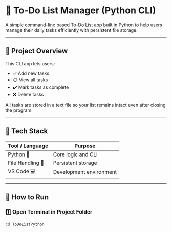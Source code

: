# 📝 To-Do List Manager (Python CLI)

A simple command-line based To-Do List app built in Python to help users manage their daily tasks efficiently with persistent file storage.

---

## 📂 Project Overview

This CLI app lets users:
- ✅ Add new tasks
- 📋 View all tasks
- ✔️ Mark tasks as complete
- ❌ Delete tasks

All tasks are stored in a text file so your list remains intact even after closing the program.

---

## 🧰 Tech Stack

| Tool / Language | Purpose              |
|------------------|-----------------------|
| Python 🐍        | Core logic and CLI    |
| File Handling 📁 | Persistent storage    |
| VS Code 💻       | Development environment |

---

## 🚀 How to Run

### 1️⃣ Open Terminal in Project Folder  
```bash
cd ToDoListPython
